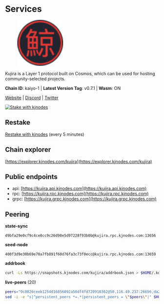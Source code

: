 # Services

<figure><img src="https://raw.githubusercontent.com/kj89/cosmos-images/main/logos/kujira.png" width="150" alt=""><figcaption></figcaption></figure>

Kujira is a Layer 1 protocol built on Cosmos, which can be used for  hosting community-selected projects.

**Chain ID**: kaiyo-1 | **Latest Version Tag**: v0.7.1 | **Wasm**: ON

[Website](https://kujira.app) | [Discord](https://discord.gg/teamkujira) | [Twitter](https://twitter.com/TeamKujira)

[![Stake with kjnodes](https://i.ibb.co/cr44Q8j/button-stake-with-kjnodes.png)](https://restake.app/kujira/kujiravaloper1tnuqj73jfn3724lqz34c27tuv80nv336sadqym)

## Restake

[Restake with kjnodes](https://restake.app/kujira/kujiravaloper1tnuqj73jfn3724lqz34c27tuv80nv336sadqym) (every 5 minutes)
## Chain explorer
[https://explorer.kjnodes.com/kujira](https://explorer.kjnodes.com/kujira)

## Public endpoints

* api: [https://kujira.api.kjnodes.com](https://kujira.api.kjnodes.com)
* rpc: [https://kujira.rpc.kjnodes.com](https://kujira.rpc.kjnodes.com)
* grpc: [https://kujira.grpc.kjnodes.com](https://kujira.grpc.kjnodes.com)

## Peering

**state-sync**

```text
d9bfa29e0cf9c4ce0cc9c26d98e5d97228f93b0b@kujira.rpc.kjnodes.com:13656
```

**seed-node**

```text
400f3d9e30b69e78a7fb891f60d76fa3c73f0ecc@kujira.rpc.kjnodes.com:13659
```

**addrbook**
```bash
curl -Ls https://snapshots.kjnodes.com/kujira/addrbook.json > $HOME/.kujira/config/addrbook.json
```

**live-peers** (20)
```bash
peers="9c8826ceeb1254d16856092a50df4fd720910362@50.116.49.237:26656,da2673cf09dc2c124947827f4cf5e7c17114d504@142.132.202.98:26656,4db916788d45d5454cfe7a68ca02c56996ee6b96@194.163.151.124:26656,2544287899424decd29c659445578a579a500ab2@85.10.200.231:31095,b80cf7882c8cab4894d41ccd4f5a00406d8b5f7d@146.59.52.48:30095,471518432477e31ea348af246c0b54095d41352c@88.198.131.126:26656,15679999b404a9ee027dc9f5e795d6c4fddb6cee@51.91.152.102:20000,b212d5740b2e11e54f56b072dc13b6134650cfb5@169.155.169.213:26656,cedf10f69de7d77b358964a1b802a15ad79a7c97@74.80.183.130:26655,ffac364ae5a9a730b49f02ba95b11878f76b7043@135.125.189.131:31095,38e36150df914ec2c9fbaf378ab0e73ada4a3987@95.216.6.111:26656,a9ed3a9256cbabe889b2989ad99a3e7e173c3ffe@108.165.178.242:26655,d6f2eee997d108d4fde5683e31d678427376dfce@77.68.27.75:26656,3a7733d4b670a672db326bd6e5f8ae37e14a3dbd@138.201.226.227:26656,780ee91b43bcdced2daebee61996742f6b01b579@138.201.197.119:2000,66c551ebcb68fe343c7e2720593dc47426813a68@93.189.30.101:26656,eb9742d81b436b95e324816794229a9efdaf8ea8@142.132.155.170:26656,a7e7864f241db457f38d8e5b5b3c3de989dea2fe@66.94.126.62:26656,c62e0701155a690616fcd3a57fa2fda444840561@65.108.76.242:32095,d9bfa29e0cf9c4ce0cc9c26d98e5d97228f93b0b@65.109.88.38:13656"
sed -i -e "s|^persistent_peers *=.*|persistent_peers = \"$peers\"|" $HOME/.kujira/config/config.toml
```
